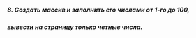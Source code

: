 ##### 8. Создать массив и заполнить его числами от 1-го до 100, 
##### вывести  на страницу только четные числа.